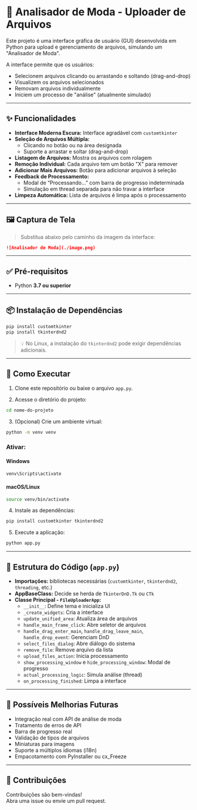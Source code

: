 # 📂 Analisador de Moda - Uploader de Arquivos

Este projeto é uma interface gráfica de usuário (GUI) desenvolvida em Python para upload e gerenciamento de arquivos, simulando um "Analisador de Moda".

A interface permite que os usuários:
- Selecionem arquivos clicando ou arrastando e soltando (drag-and-drop)
- Visualizem os arquivos selecionados
- Removam arquivos individualmente
- Iniciem um processo de "análise" (atualmente simulado)

---

## ✨ Funcionalidades

- **Interface Moderna Escura:** Interface agradável com `customtkinter`
- **Seleção de Arquivos Múltipla:**
  - Clicando no botão ou na área designada
  - Suporte a arrastar e soltar (drag-and-drop)
- **Listagem de Arquivos:** Mostra os arquivos com rolagem
- **Remoção Individual:** Cada arquivo tem um botão "X" para remover
- **Adicionar Mais Arquivos:** Botão para adicionar arquivos à seleção
- **Feedback de Processamento:**
  - Modal de “Processando...” com barra de progresso indeterminada
  - Simulação em thread separada para não travar a interface
- **Limpeza Automática:** Lista de arquivos é limpa após o processamento

---

## 🖼️ Captura de Tela

> Substitua abaixo pelo caminho da imagem da interface:

```markdown
![Analisador de Moda](./image.png)
```

---

## ✅ Pré-requisitos

- Python **3.7 ou superior**

---

## 📦 Instalação de Dependências

```bash
pip install customtkinter
pip install tkinterdnd2
```

> 💡 No Linux, a instalação do `tkinterdnd2` pode exigir dependências adicionais.

---

## 🚀 Como Executar

1. Clone este repositório ou baixe o arquivo `app.py`.

2. Acesse o diretório do projeto:

```bash
cd nome-do-projeto
```

3. (Opcional) Crie um ambiente virtual:

```bash
python -m venv venv
```

### Ativar:

#### Windows
```bash
venv\Scripts\activate
```

#### macOS/Linux
```bash
source venv/bin/activate
```

4. Instale as dependências:

```bash
pip install customtkinter tkinterdnd2
```

5. Execute a aplicação:

```bash
python app.py
```

---

## 🧠 Estrutura do Código (`app.py`)

- **Importações:** bibliotecas necessárias (`customtkinter`, `tkinterdnd2`, `threading`, etc.)
- **AppBaseClass:** Decide se herda de `TkinterDnD.Tk` ou `CTk`
- **Classe Principal - `FileUploaderApp`:**
  - `__init__`: Define tema e inicializa UI
  - `_create_widgets`: Cria a interface
  - `update_unified_area`: Atualiza área de arquivos
  - `handle_main_frame_click`: Abre seletor de arquivos
  - `handle_drag_enter_main`, `handle_drag_leave_main`, `handle_drop_event`: Gerenciam DnD
  - `select_files_dialog`: Abre diálogo do sistema
  - `remove_file`: Remove arquivo da lista
  - `upload_files_action`: Inicia processamento
  - `show_processing_window` e `hide_processing_window`: Modal de progresso
  - `actual_processing_logic`: Simula análise (thread)
  - `on_processing_finished`: Limpa a interface

---

## 🔧 Possíveis Melhorias Futuras

- Integração real com API de análise de moda
- Tratamento de erros de API
- Barra de progresso real
- Validação de tipos de arquivos
- Miniaturas para imagens
- Suporte a múltiplos idiomas (i18n)
- Empacotamento com PyInstaller ou cx_Freeze

---

## 🤝 Contribuições

Contribuições são bem-vindas!  
Abra uma issue ou envie um pull request.
